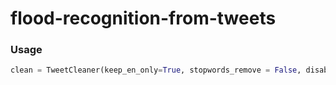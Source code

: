 # flood-recognition-from-tweets

### Usage
```python
clean = TweetCleaner(keep_en_only=True, stopwords_remove = False, disabbreviate = False)
```
